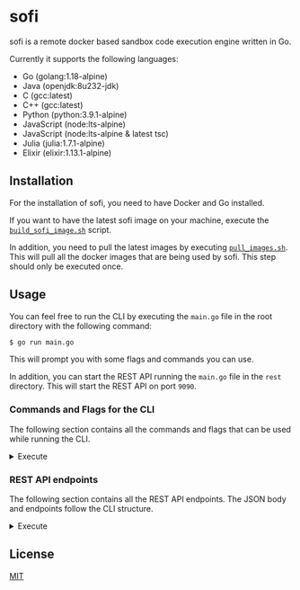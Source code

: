 # sofi

sofi is a remote docker based sandbox code execution engine written in Go.

Currently it supports the following languages:

- Go (golang:1.18-alpine)
- Java (openjdk:8u232-jdk)
- C (gcc:latest)
- C++ (gcc:latest)
- Python (python:3.9.1-alpine)
- JavaScript (node:lts-alpine)
- JavaScript (node:lts-alpine & latest tsc)
- Julia (julia:1.7.1-alpine)
- Elixir (elixir:1.13.1-alpine)

## Installation

For the installation of sofi, you need to have Docker and Go installed.

If you want to have the latest sofi image on your machine, execute the [`build_sofi_image.sh`](https://github.com/vkotsiuba99/sofi/tree/master/build/build_sofi_image.sh) script.

In addition, you need to pull the latest images by executing [`pull_images.sh`](https://github.com/vkotsiuba99/sofi/tree/master/build/pull_images.sh). This will pull all the docker images that are being used by sofi. This step should only be executed once.

## Usage

You can feel free to run the CLI by executing the `main.go` file in the root directory with the following command:

```sh
$ go run main.go
```

This will prompt you with some flags and commands you can use.

In addition, you can start the REST API running the `main.go` file in the `rest` directory. This will start the REST API on port `9090`.

### Commands and Flags for the CLI

The following section contains all the commands and flags that can be used while running the CLI.

<details>
  <summary>Execute</summary>

  <p>
    The execute command will execute code in a containerized sandbox.
  </p>

  | Flag | Aliases | Description                                    | Default |
  |---|------------------------------------------------|---|---|
  | --language | -l, -lang | Set the language for the sofi sandbox runner.  | python |
  | --file | -f | Set the specific file that should be executed. | example code in runner struct |
</details>

### REST API endpoints

The following section contains all the REST API endpoints. The JSON body and endpoints follow the CLI structure.

<details>
  <summary>Execute</summary>

  <p>
    The execute endpoint will execute code in a containerized sandbox.
  </p>

This JSON structure is an example for the request body:
  ```json
  {
      "language": "python",
      "content": "print(\"42 Hello World\")"
  }
  ```
</details>

## License

[MIT](https://choosealicense.com/licenses/mit/)